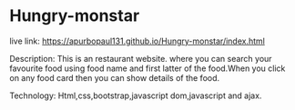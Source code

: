 # Hungry-monstar
live link: https://apurbopaul131.github.io/Hungry-monstar/index.html

Description: This is an restaurant website. where you can search your favourite food using food name and first latter of the food.When you click on any food card then you can show details of the food.

Technology: Html,css,bootstrap,javascript dom,javascript and ajax.
